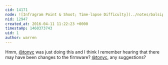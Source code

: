 ```yaml
---
cid: 14171
node: ![Infragram Point & Shoot; Time-lapse Difficulty](../notes/balsip/04-09-2016/infragram-point-shoot-time-lapse-difficulty)
nid: 12947
created_at: 2016-04-11 11:22:23 +0000
timestamp: 1460373743
uid: 1
author: warren
---
```


Hmm, [@tonyc](/profile/tonyc) was just doing this and I think I remember hearing that there may have been changes to the firmware? [@tonyc](/profile/tonyc), any suggestions?
